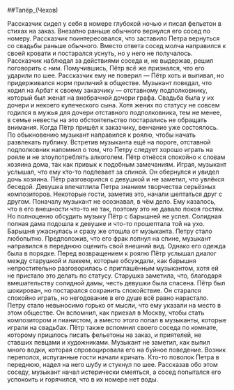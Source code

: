 ##Тапёр_(Чехов)

Рассказчик сидел у себя в номере глубокой ночью и писал фельетон в стихах на заказ. Внезапно раньше обычного вернулся его сосед по номеру.
Рассказчик поинтересовался, что заставило Петра вернуться со свадьбы раньше обычного. Вместо ответа сосед молча направился к своей кровати и постарался уснуть, но у него не получалось. Рассказчик наблюдал за действиями соседа и, не выдержав, решил поговорить с ним. Помучившись, Пётр всё же признался, что его ударили по шее. Рассказчик ему не поверил — Пётр хоть и выпивал, но придерживался норм приличий в обществе.
Музыкант поведал, что ходил на Арбат к своему заказчику — отставному подполковнику, который был женат на внебрачной дочери графа. Свадьба была у их дочери и некоего купеческого сына. Хотя жених по статусу не совсем годился в мужья для дочери отставного подполковника, тем не менее, в семье невесты на это обстоятельство постарались не обращать внимания. Когда Пётр пришёл к заказчику, венчание уже состоялось. По обыкновению музыкант направился к роялю, чтобы начать развлекать публику.
Встретив музыканта ещё на пороге, отставной подполковник напомнил о том, что Петру следует хорошо играть на рояле и не злоупотреблять алкоголем. Пётр отнёсся спокойно к словам хозяина дома, так как привык к подобным замечаниям.
Играя, музыкант услышал, что ему кто-то подпевает за спиной. Он обернулся и увидел дочь хозяина. Пётр разговорился с девушкой и не заметил, что увлёкся беседой. Девушка впечатлила Петра знанием творчества серьёзных композиторов. Некоторые гости, заметив это, начали шептаться друг с другом. Поначалу музыкант не осознавал, в чём дело. Ему казалось, что в его внешности что-то не так, поэтому это не давало покоя гостям. Но полноценно обсудить музыку Пётр с барышней не успел.
Солидная полная дама подошла к девушке и что-то прошептала той на ухо. Барышня ужаснулась и сразу же отошла от музыканта. Петру стало любопытно. Предположив, что его фрак лопнул на спине, музыкант направился в переднюю оценить свой внешний вид. Однако его одежда была в порядке. Перед возвращением к роялю Пётр услышал диалог между старушкой и лакеем, которые обсуждали, как барышня непростительно разговорилась с приглашённым музыкантом, хотя ей не пристало это делать по статусу.
Старушка заметила, что, благодаря вмешательству солидной дамы, честь девушки была спасена. Пётр был шокирован, но постарался сохранить спокойствие. Он старался спокойно играть, но негодование в его душе всё равно нарастало.
Петру стало невыносимо горько от мысли, что ему указали на место в этом обществе. Он вспомнил, как приехал в Москву, чтобы стать композитором и пианистом, а вместо этого попал в музыканты, которые играли на свадьбах. Пётр также вспомнил своего соседа по комнате, которому пришлось писать фельетоны на заказ, и приятелей, не ставших певцами и художниками. Музыкант не заметил, как выпил много водки, которая спровоцировала его на буйное поведение.
Возник переполох, испуганные гости начали кричать. Кто-то поволок Петра в переднюю, надел на него шубу и стукнул по шее. Рассказав обо этом соседу, музыкант начал истерически смеяться, а сосед попытался его успокоить и горячился, что в их номере нет воды.

